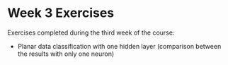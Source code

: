 # Week 3 Exercises

Exercises completed during the third week of the course:

* Planar data classification with one hidden layer (comparison between the results with only one neuron)